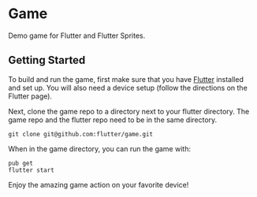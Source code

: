 # Game

Demo game for Flutter and Flutter Sprites.

## Getting Started

To build and run the game, first make sure that you have
[Flutter](http://flutter.io/) installed and set up. You will also need a device
setup (follow the directions on the Flutter page).

Next, clone the game repo to a directory next to your flutter directory. The
game repo and the flutter repo need to be in the same directory.

    git clone git@github.com:flutter/game.git

When in the game directory, you can run the game with:

    pub get
    flutter start

Enjoy the amazing game action on your favorite device!
